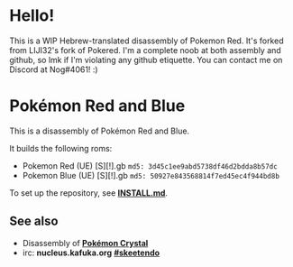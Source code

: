 # Hello!

This is a WIP Hebrew-translated disassembly of Pokemon Red. It's forked from LIJI32's fork of Pokered.
I'm a complete noob at both assembly and github, so lmk if I'm violating any github etiquette.
You can contact me on Discord at Nog#4061! :)

# Pokémon Red and Blue

This is a disassembly of Pokémon Red and Blue.

It builds the following roms:

* Pokemon Red (UE) [S][!].gb  `md5: 3d45c1ee9abd5738df46d2bdda8b57dc`
* Pokemon Blue (UE) [S][!].gb `md5: 50927e843568814f7ed45ec4f944bd8b`

To set up the repository, see [**INSTALL.md**](INSTALL.md).


## See also

* Disassembly of [**Pokémon Crystal**][pokecrystal]
* irc: **nucleus.kafuka.org** [**#skeetendo**][irc]

[pokecrystal]: https://github.com/kanzure/pokecrystal
[irc]: https://kiwiirc.com/client/irc.nolimitzone.com/?#skeetendo


